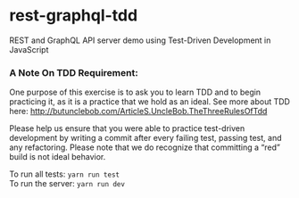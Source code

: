 # rest-graphql-tdd
REST and GraphQL API server demo using Test-Driven Development in JavaScript

### A Note On TDD Requirement:
One purpose of this exercise is to ask you to learn TDD and to begin practicing it, as it is a practice that we hold as an ideal. See more about TDD here: http://butunclebob.com/ArticleS.UncleBob.TheThreeRulesOfTdd

Please help us ensure that you were able to practice test-driven development by writing a commit after every failing test, passing test, and any refactoring. Please note that we do recognize that committing a “red” build is not ideal behavior.

To run all tests: `yarn run test`\
To run the server: `yarn run dev`
